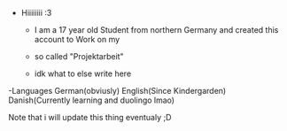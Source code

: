 - Hiiiiiiii :3

  - I am a 17 year old Student from northern Germany and created this account to Work on my
  - so called "Projektarbeit"
 
  - idk what to else write here
 
-Languages
          German(obviusly)
          English(Since Kindergarden)
          Danish(Currently learning and duolingo lmao) 

Note that i will update this thing eventualy ;D
